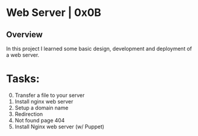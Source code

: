 # Web Server | 0x0B

## Overview
In this project I learned some basic design, development and deployment of a web server.

# Tasks:
0. Transfer a file to your server
1. Install nginx web server
2. Setup a domain name
3. Redirection
4. Not found page 404
5. Install Nginx web server (w/ Puppet)
